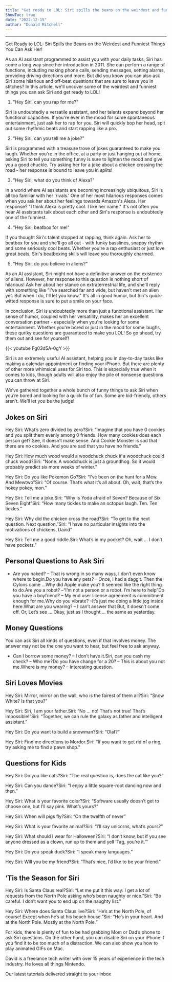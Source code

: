 ```yaml
---
title: "Get ready to LOL: Siri spills the beans on the weirdest and funniest things you can ask her!"
ShowToc: true 
date: "2022-12-15"
author: "Donald Mitchell"
---
```

*****
Get Ready to LOL: Siri Spills the Beans on the Weirdest and Funniest Things You Can Ask Her!

As an AI assistant programmed to assist you with your daily tasks, Siri has come a long way since her introduction in 2011. She can perform a range of functions, including making phone calls, sending messages, setting alarms, providing driving directions and more. But did you know you can also ask Siri some hilarious and off-beat questions that are sure to leave you in stitches? In this article, we'll uncover some of the weirdest and funniest things you can ask Siri and get ready to LOL!

1. "Hey Siri, can you rap for me?"

Siri is undoubtedly a versatile assistant, and her talents expand beyond her functional capacities. If you're ever in the mood for some spontaneous entertainment, just ask her to rap for you. Siri will quickly bop her head, spit out some rhythmic beats and start rapping like a pro.

2. "Hey Siri, can you tell me a joke?"

Siri is programmed with a treasure trove of jokes guaranteed to make you laugh. Whether you're in the office, at a party or just hanging out at home, asking Siri to tell you something funny is sure to lighten the mood and give you a good chuckle. Try asking her for a joke about a chicken crossing the road - her response is bound to leave you in splits!

3. "Hey Siri, what do you think of Alexa?"

In a world where AI assistants are becoming increasingly ubiquitous, Siri is all too familiar with her 'rivals.' One of her most hilarious responses comes when you ask her about her feelings towards Amazon's Alexa. Her response? "I think Alexa is pretty cool. I like her name." It's not often you hear AI assistants talk about each other and Siri's response is undoubtedly one of the funniest.

4. "Hey Siri, beatbox for me!"

If you thought Siri's talent stopped at rapping, think again. Ask her to beatbox for you and she'll go all out - with funky basslines, snappy rhythm and some seriously cool beats. Whether you're a rap enthusiast or just love great beats, Siri's beatboxing skills will leave you thoroughly charmed.

5. "Hey Siri, do you believe in aliens?"

As an AI assistant, Siri might not have a definitive answer on the existence of aliens. However, her response to this question is nothing short of hilarious! Ask her about her stance on extraterrestrial life, and she'll reply with something like "I've searched far and wide, but haven't met an alien yet. But when I do, I'll let you know." It's all in good humor, but Siri's quick-witted response is sure to put a smile on your face.

In conclusion, Siri is undoubtedly more than just a functional assistant. Her sense of humor, coupled with her versatility, makes her an excellent conversation partner - especially when you're looking for some entertainment. Whether you're bored or just in the mood for some laughs, these quriky questions are guaranteed to make you LOL! So go ahead, try them out and see for yourself!

{{< youtube Fg03d5A-0gY >}} 



Siri is an extremely useful AI assistant, helping you in day-to-day tasks like making a calendar appointment or finding your iPhone. But there are plenty of other more whimsical uses for Siri too. This is especially true when it comes to kids, though adults will also enjoy the pile of nonsense questions you can throw at Siri.
 
We’ve gathered together a whole bunch of funny things to ask Siri when you’re bored and looking for a quick fix of fun. Some are kid-friendly, others aren’t. We’ll let you be the judge!
 
## Jokes on Siri
 
Hey Siri: What’s zero divided by zero?Siri: “Imagine that you have 0 cookies and you split them evenly among 0 friends. How many cookies does each person get? See, it doesn’t make sense. And Cookie Monster is sad that there are no cookies. And you are sad that you have no friends.”
 
Hey Siri: How much wood would a woodchuck chuck if a woodchuck could chuck wood?Siri: “None. A woodchuck is just a groundhog. So it would probably predict six more weeks of winter.”
 
Hey Siri: Do you like Pokemon Go?Siri: “I’ve been on the hunt for a Mew. And Mewtwo”Siri: “Of course. That’s what it’s all about. Oh, wait, that’s the hokey pokey, mon.”
 
Hey Siri: Tell me a joke.Siri: “Why is Yoda afraid of Seven? Because of Six Seven Eight”Siri: “How many tickles to make an octopus laugh. Ten. Ten tickles.”
 
Hey Siri: Why did the chicken cross the road?Siri: “To get to the next question. Next question.”Siri: “I have no particular insights into the motivations of chickens, David”
 
Hey Siri: Tell me a good riddle.Siri: What’s in my pocket? Oh, wait … I don’t have pockets.”
 
## Personal Questions to Ask Siri
 
- Are you naked? – That is wrong in so many ways, I don’t even know where to begin.Do you have any pets? – Once, I had a daggit. Then the Cylons came …Why did Apple make you?  It seemed like the right thing to do.Are you a robot? –“I’m not a person or a robot. I’m here to help”Do you have a boyfriend? – My end user license agreement is commitment enough for me.Why do you vibrate? –It’s just me doing a little jog inside here.What are you wearing? – I can’t answer that But, it doesn’t come off. Or, Let’s see … Okay, just as I thought … the same as yesterday.

 
## Money Questions
 
You can ask Siri all kinds of questions, even if that involves money. The answer may not be the one you want to hear, but feel free to ask anyway.
 
- Can I borrow some money? – I don’t have it.Siri, can you cash my check? – Who me?Do you have change for a 20? – This is about you not me.Where is my money? – Interesting question.

 
## Siri Loves Movies
 
Hey Siri: Mirror, mirror on the wall, who is the fairest of them all?Siri: “Snow White? Is that you?”
 
Hey Siri: Siri, I am your father.Siri: “No … no! That’s not true! That’s impossible!”Siri: “Together, we can rule the galaxy as father and intelligent assistant.”
 
Hey Siri: Do you want to build a snowman?Siri: “Olaf?”
 
Hey Siri: Find me directions to Mordor.Siri: “If you want to get rid of a ring, try asking me to find a pawn shop.”
 
## Questions for Kids
 
Hey Siri: Do you like cats?Siri: “The real question is, does the cat like you?”
 
Hey Siri: Can you dance?Siri: “I enjoy a little square-root dancing now and then.”
 
Hey Siri: What is your favorite color?Siri: “Software usually doesn’t get to choose one, but I’ll say pink. What’s yours?”
 
Hey Siri: When will pigs fly?Siri: “On the twelfth of never”
 
Hey Siri: What is your favorite animal?Siri: “I’ll say unicorns, what’s yours?”
 
Hey Siri: What should I wear for Halloween?Siri: “I don’t know, but if you see anyone dressed as a clown, run up to them and yell ‘Tag, you’re it.’”
 
Hey Siri: Do you speak duck?Siri: “I speak many languages.”
 
Hey Siri: Will you be my friend?Siri: “That’s nice, I’d like to be your friend.”
 
## ‘Tis the Season for Siri
 
Hey Siri: Is Santa Claus real?Siri: “Let me put it this way: I get a lot of requests from the North Pole asking who’s been naughty or nice.”Siri: “Be careful. I don’t want you to end up on the naughty list.”
 
Hey Siri: Where does Santa Claus live?Siri: “He’s at the North Pole, of course! Except when he’s at his beach house.”Siri: “He’s in your heart. And at the North Pole. Mostly at the North Pole.”
 
For kids, there is plenty of fun to be had grabbing Mom or Dad’s phone to ask Siri questions. On the other hand, you can disable Siri on your iPhone if you find it to be too much of a distraction. We can also show you how to play animated GIFs on Mac.
 
David is a freelance tech writer with over 15 years of experience in the tech industry. He loves all things Nintendo.
 
Our latest tutorials delivered straight to your inbox




